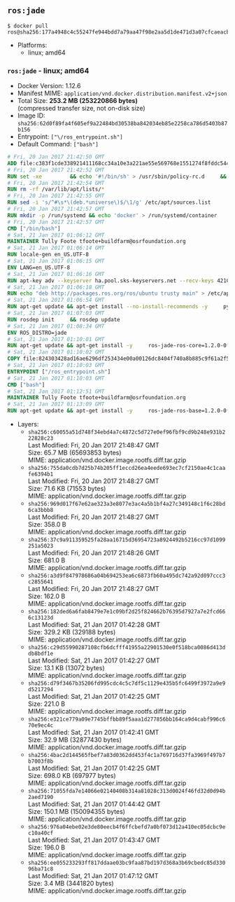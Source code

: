 ## `ros:jade`

```console
$ docker pull ros@sha256:177a4948c4c55247fe944bdd7a79aa47f98e2aa5d1de471d3a07cfcaeacb3fa7
```

-	Platforms:
	-	linux; amd64

### `ros:jade` - linux; amd64

-	Docker Version: 1.12.6
-	Manifest MIME: `application/vnd.docker.distribution.manifest.v2+json`
-	Total Size: **253.2 MB (253220866 bytes)**  
	(compressed transfer size, not on-disk size)
-	Image ID: `sha256:62d0f89fa4f605ef9a22484bd30538ba842034eb85e2258ca786d5403b87b156`
-	Entrypoint: `["\/ros_entrypoint.sh"]`
-	Default Command: `["bash"]`

```dockerfile
# Fri, 20 Jan 2017 21:42:50 GMT
ADD file:c383f1cde338921411168cc34a10e3a221ae55e569768e1551274f8fddc54415 in / 
# Fri, 20 Jan 2017 21:42:52 GMT
RUN set -xe 		&& echo '#!/bin/sh' > /usr/sbin/policy-rc.d 	&& echo 'exit 101' >> /usr/sbin/policy-rc.d 	&& chmod +x /usr/sbin/policy-rc.d 		&& dpkg-divert --local --rename --add /sbin/initctl 	&& cp -a /usr/sbin/policy-rc.d /sbin/initctl 	&& sed -i 's/^exit.*/exit 0/' /sbin/initctl 		&& echo 'force-unsafe-io' > /etc/dpkg/dpkg.cfg.d/docker-apt-speedup 		&& echo 'DPkg::Post-Invoke { "rm -f /var/cache/apt/archives/*.deb /var/cache/apt/archives/partial/*.deb /var/cache/apt/*.bin || true"; };' > /etc/apt/apt.conf.d/docker-clean 	&& echo 'APT::Update::Post-Invoke { "rm -f /var/cache/apt/archives/*.deb /var/cache/apt/archives/partial/*.deb /var/cache/apt/*.bin || true"; };' >> /etc/apt/apt.conf.d/docker-clean 	&& echo 'Dir::Cache::pkgcache ""; Dir::Cache::srcpkgcache "";' >> /etc/apt/apt.conf.d/docker-clean 		&& echo 'Acquire::Languages "none";' > /etc/apt/apt.conf.d/docker-no-languages 		&& echo 'Acquire::GzipIndexes "true"; Acquire::CompressionTypes::Order:: "gz";' > /etc/apt/apt.conf.d/docker-gzip-indexes 		&& echo 'Apt::AutoRemove::SuggestsImportant "false";' > /etc/apt/apt.conf.d/docker-autoremove-suggests
# Fri, 20 Jan 2017 21:42:54 GMT
RUN rm -rf /var/lib/apt/lists/*
# Fri, 20 Jan 2017 21:42:55 GMT
RUN sed -i 's/^#\s*\(deb.*universe\)$/\1/g' /etc/apt/sources.list
# Fri, 20 Jan 2017 21:42:57 GMT
RUN mkdir -p /run/systemd && echo 'docker' > /run/systemd/container
# Fri, 20 Jan 2017 21:42:57 GMT
CMD ["/bin/bash"]
# Sat, 21 Jan 2017 01:06:12 GMT
MAINTAINER Tully Foote tfoote+buildfarm@osrfoundation.org
# Sat, 21 Jan 2017 01:06:14 GMT
RUN locale-gen en_US.UTF-8
# Sat, 21 Jan 2017 01:06:15 GMT
ENV LANG=en_US.UTF-8
# Sat, 21 Jan 2017 01:06:16 GMT
RUN apt-key adv --keyserver ha.pool.sks-keyservers.net --recv-keys 421C365BD9FF1F717815A3895523BAEEB01FA116
# Sat, 21 Jan 2017 01:06:18 GMT
RUN echo "deb http://packages.ros.org/ros/ubuntu trusty main" > /etc/apt/sources.list.d/ros-latest.list
# Sat, 21 Jan 2017 01:06:54 GMT
RUN apt-get update && apt-get install --no-install-recommends -y     python-rosdep     python-rosinstall     python-vcstools     && rm -rf /var/lib/apt/lists/*
# Sat, 21 Jan 2017 01:07:03 GMT
RUN rosdep init     && rosdep update
# Sat, 21 Jan 2017 01:08:34 GMT
ENV ROS_DISTRO=jade
# Sat, 21 Jan 2017 01:10:01 GMT
RUN apt-get update && apt-get install -y     ros-jade-ros-core=1.2.0-0*     && rm -rf /var/lib/apt/lists/*
# Sat, 21 Jan 2017 01:10:02 GMT
COPY file:824303428ad16ae6296df253434e00a00126dc8404f740a8b885c9f61a2f5fcb in / 
# Sat, 21 Jan 2017 01:10:03 GMT
ENTRYPOINT ["/ros_entrypoint.sh"]
# Sat, 21 Jan 2017 01:10:03 GMT
CMD ["bash"]
# Sat, 21 Jan 2017 01:12:51 GMT
MAINTAINER Tully Foote tfoote+buildfarm@osrfoundation.org
# Sat, 21 Jan 2017 01:13:09 GMT
RUN apt-get update && apt-get install -y     ros-jade-ros-base=1.2.0-0*     && rm -rf /var/lib/apt/lists/*
```

-	Layers:
	-	`sha256:c60055a51d748f34ebd4a7c4872c5d727e0ef96fbf9cd9b248e931b222828c23`  
		Last Modified: Fri, 20 Jan 2017 21:48:47 GMT  
		Size: 65.7 MB (65693853 bytes)  
		MIME: application/vnd.docker.image.rootfs.diff.tar.gzip
	-	`sha256:755da0cdb7d25b74b205ff1eccd26ea4eede693ec7cf2150ae4c1caafe6394b1`  
		Last Modified: Fri, 20 Jan 2017 21:48:27 GMT  
		Size: 71.6 KB (71553 bytes)  
		MIME: application/vnd.docker.image.rootfs.diff.tar.gzip
	-	`sha256:969d017f67e62ae323a3e8077e3ac4a5b1bf4a27c349148c1f6c28bd6ca3bbb8`  
		Last Modified: Fri, 20 Jan 2017 21:48:27 GMT  
		Size: 358.0 B  
		MIME: application/vnd.docker.image.rootfs.diff.tar.gzip
	-	`sha256:37c9a911359525fa28aa16715d36954723a8924492b5216cc97d1099251a5023`  
		Last Modified: Fri, 20 Jan 2017 21:48:26 GMT  
		Size: 681.0 B  
		MIME: application/vnd.docker.image.rootfs.diff.tar.gzip
	-	`sha256:a3d9f847978686a04b694253ea6c6873fb60a495dc742a92d097ccc3c2855641`  
		Last Modified: Fri, 20 Jan 2017 21:48:27 GMT  
		Size: 162.0 B  
		MIME: application/vnd.docker.image.rootfs.diff.tar.gzip
	-	`sha256:182ded6a6fab8479e7e1c09bf2d25f824662b76395d7927a7e2fcd666c13123d`  
		Last Modified: Sat, 21 Jan 2017 01:42:28 GMT  
		Size: 329.2 KB (329188 bytes)  
		MIME: application/vnd.docker.image.rootfs.diff.tar.gzip
	-	`sha256:c29d55990287108cfb6dcfff41955a22901530e0f518bca0086d413ddb8bdf1e`  
		Last Modified: Sat, 21 Jan 2017 01:42:27 GMT  
		Size: 13.1 KB (13072 bytes)  
		MIME: application/vnd.docker.image.rootfs.diff.tar.gzip
	-	`sha256:d79f3467b35206fd995cdc4c5c7df5c1129e435b5fc6499f3972a9e9d5217294`  
		Last Modified: Sat, 21 Jan 2017 01:42:25 GMT  
		Size: 221.0 B  
		MIME: application/vnd.docker.image.rootfs.diff.tar.gzip
	-	`sha256:e321ce779a09e7745bffbb89f5aaa1d277856bb164ca9d4cabf996c670e9ec4c`  
		Last Modified: Sat, 21 Jan 2017 01:42:41 GMT  
		Size: 32.9 MB (32877430 bytes)  
		MIME: application/vnd.docker.image.rootfs.diff.tar.gzip
	-	`sha256:4bac2d144565fbef7a83d0362dd453f4c1a769716d37fa3969f497b7b7003f8b`  
		Last Modified: Sat, 21 Jan 2017 01:42:25 GMT  
		Size: 698.0 KB (697977 bytes)  
		MIME: application/vnd.docker.image.rootfs.diff.tar.gzip
	-	`sha256:71055fda7e14066e02140408b314a81028c313d0024f46fd32d0d94b2aed7190`  
		Last Modified: Sat, 21 Jan 2017 01:44:42 GMT  
		Size: 150.1 MB (150094355 bytes)  
		MIME: application/vnd.docker.image.rootfs.diff.tar.gzip
	-	`sha256:976a04ebe02e3de80eecb4f6ffcbefd7a0bf073d12a410ec05dcbc9ec10a40cf`  
		Last Modified: Sat, 21 Jan 2017 01:43:47 GMT  
		Size: 196.0 B  
		MIME: application/vnd.docker.image.rootfs.diff.tar.gzip
	-	`sha256:ee055233293ff817ddaae03bc9faa87bd197d368a3b69cbedc85d33096ba71c8`  
		Last Modified: Sat, 21 Jan 2017 01:47:12 GMT  
		Size: 3.4 MB (3441820 bytes)  
		MIME: application/vnd.docker.image.rootfs.diff.tar.gzip

